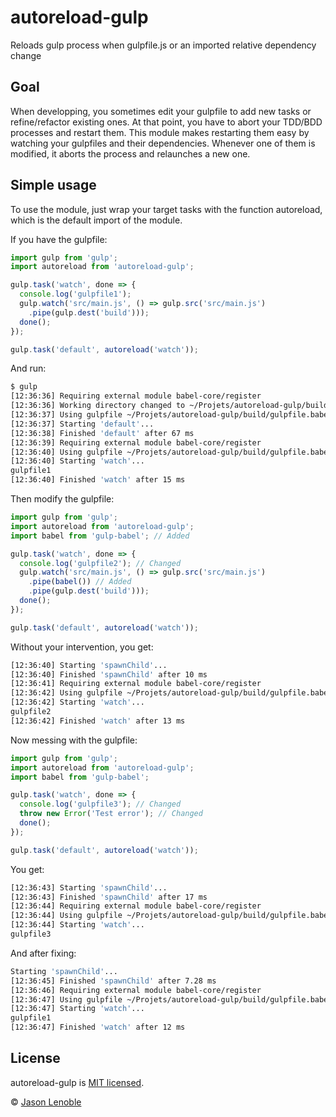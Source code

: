 # autoreload-gulp
Reloads gulp process when gulpfile.js or an imported relative dependency change

## Goal

When developping, you sometimes edit your gulpfile to add new tasks or refine/refactor existing ones. At that point, you have to abort your TDD/BDD processes and restart them. This module makes restarting them easy by watching your gulpfiles and their dependencies. Whenever one of them is modified, it aborts the process and relaunches a new one.

## Simple usage

To use the module, just wrap your target tasks with the function autoreload, which is the default import of the module.

If you have the gulpfile:

```js
import gulp from 'gulp';
import autoreload from 'autoreload-gulp';

gulp.task('watch', done => {
  console.log('gulpfile1');
  gulp.watch('src/main.js', () => gulp.src('src/main.js')
    .pipe(gulp.dest('build')));
  done();
});

gulp.task('default', autoreload('watch'));
```

And run:

```bash
$ gulp
[12:36:36] Requiring external module babel-core/register
[12:36:36] Working directory changed to ~/Projets/autoreload-gulp/build
[12:36:37] Using gulpfile ~/Projets/autoreload-gulp/build/gulpfile.babel.js
[12:36:37] Starting 'default'...
[12:36:38] Finished 'default' after 67 ms
[12:36:39] Requiring external module babel-core/register
[12:36:40] Using gulpfile ~/Projets/autoreload-gulp/build/gulpfile.babel.js
[12:36:40] Starting 'watch'...
gulpfile1
[12:36:40] Finished 'watch' after 15 ms
```

Then modify the gulpfile:

```js
import gulp from 'gulp';
import autoreload from 'autoreload-gulp';
import babel from 'gulp-babel'; // Added

gulp.task('watch', done => {
  console.log('gulpfile2'); // Changed
  gulp.watch('src/main.js', () => gulp.src('src/main.js')
    .pipe(babel()) // Added
    .pipe(gulp.dest('build')));
  done();
});

gulp.task('default', autoreload('watch'));
```

Without your intervention, you get:

```bash
[12:36:40] Starting 'spawnChild'...
[12:36:40] Finished 'spawnChild' after 10 ms
[12:36:41] Requiring external module babel-core/register
[12:36:42] Using gulpfile ~/Projets/autoreload-gulp/build/gulpfile.babel.js
[12:36:42] Starting 'watch'...
gulpfile2
[12:36:42] Finished 'watch' after 13 ms
```

Now messing with the gulpfile:

```js
import gulp from 'gulp';
import autoreload from 'autoreload-gulp';
import babel from 'gulp-babel';

gulp.task('watch', done => {
  console.log('gulpfile3'); // Changed
  throw new Error('Test error'); // Changed
  done();
});

gulp.task('default', autoreload('watch'));
```

You get:

```bash
[12:36:43] Starting 'spawnChild'...
[12:36:43] Finished 'spawnChild' after 17 ms
[12:36:44] Requiring external module babel-core/register
[12:36:44] Using gulpfile ~/Projets/autoreload-gulp/build/gulpfile.babel.js
[12:36:44] Starting 'watch'...
gulpfile3
```

And after fixing:

```bash
Starting 'spawnChild'...
[12:36:45] Finished 'spawnChild' after 7.28 ms
[12:36:46] Requiring external module babel-core/register
[12:36:47] Using gulpfile ~/Projets/autoreload-gulp/build/gulpfile.babel.js
[12:36:47] Starting 'watch'...
gulpfile1
[12:36:47] Finished 'watch' after 12 ms
```

## License

autoreload-gulp is [MIT licensed](./LICENSE).

© [Jason Lenoble](mailto:jason.lenoble@gmail.com)
